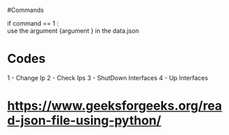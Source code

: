 #Commands 





if command == 1 :  
  use the argument {argument } in the data.json 



# Codes
1 - Change Ip
2 - Check Ips
3 - ShutDown Interfaces
4 -  Up Interfaces
 



# https://www.geeksforgeeks.org/read-json-file-using-python/